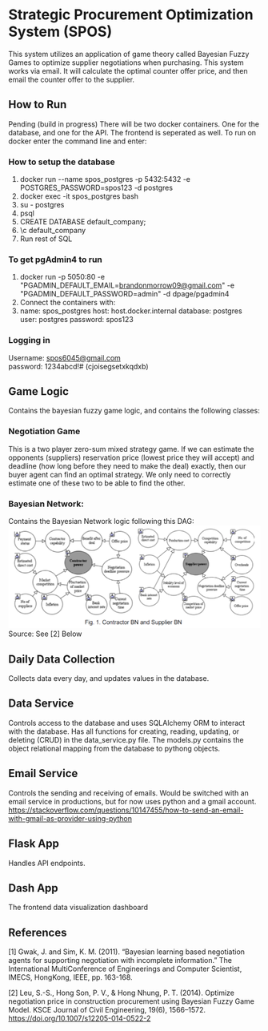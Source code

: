 # Strategic Procurement Optimization System (SPOS)

This system utilizes an application of game theory called Bayesian Fuzzy Games to optimize supplier negotiations when purchasing. This system works via email. It will calculate the optimal counter offer price, and then email the counter offer to the supplier. 

## How to Run
Pending (build in progress)
There will be two docker containers. One for the database, and one for the API. The frontend is seperated as well. To run on docker enter the command line and enter:

### How to setup the database
1. docker run --name spos_postgres -p 5432:5432 -e POSTGRES_PASSWORD=spos123 -d postgres
2. docker exec -it spos_postgres bash
3. su - postgres
4. psql
5. CREATE DATABASE default_company;
6. \c default_company
7. Run rest of SQL

### To get pgAdmin4 to run
1. docker run -p 5050:80 -e "PGADMIN_DEFAULT_EMAIL=brandonmorrow09@gmail.com" -e "PGADMIN_DEFAULT_PASSWORD=admin" -d dpage/pgadmin4
2. Connect the containers with:
3. name: spos_postgres
host: host.docker.internal
database: postgres
user: postgres
password: spos123

### Logging in
Username: spos6045@gmail.com <br>
password: 1234abcd!# (cjoisegsetxkqdxb)



##  Game Logic 
Contains the bayesian fuzzy game logic, and contains the following classes:
### Negotiation Game <br>
This is a two player zero-sum mixed strategy game. If we can estimate the opponents (suppliers) reservation price (lowest price they will accept) and deadline (how long before they need to make the deal) exactly, then our buyer agent can find an optimal strategy. We only need to correctly estimate one of these two to be able to find the other.  


### Bayesian Network: <br>
Contains the Bayesian Network logic following this DAG: <br>
<img src="Networks.png" alt="network" width="600"/> <br>
Source: See [2] Below


## Daily Data Collection
Collects data every day, and updates values in the database. 

## Data Service
Controls access to the database and uses SQLAlchemy ORM to interact with the database. Has all functions for creating, reading, updating, or deleting (CRUD) in the data_service.py file. The models.py contains the object relational mapping from the database to pythong objects. 

##  Email Service
Controls the sending and receiving of emails. Would be switched with an email service in productions, but for now uses python and a gmail account.
https://stackoverflow.com/questions/10147455/how-to-send-an-email-with-gmail-as-provider-using-python

## Flask App 
Handles API endpoints. 

## Dash App
The frontend data visualization dashboard

## References
[1] Gwak, J. and Sim, K. M. (2011). “Bayesian learning based negotiation
agents for supporting negotiation with incomplete information.” The
International MultiConference of Engineerings and Computer
Scientist, IMECS, HongKong, IEEE, pp. 163-168.


[2] Leu, S.-S., Hong Son, P. V., & Hong Nhung, P. T. (2014). Optimize negotiation price in
construction procurement using Bayesian Fuzzy Game Model. KSCE Journal of Civil
Engineering, 19(6), 1566–1572. https://doi.org/10.1007/s12205-014-0522-2
 